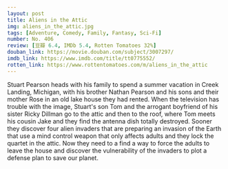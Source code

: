```yaml
---
layout: post 
title: Aliens in the Attic
img: aliens_in_the_attic.jpg
tags: [Adventure, Comedy, Family, Fantasy, Sci-Fi]
number: No. 406
review: [豆瓣 6.4, IMDb 5.4, Rotten Tomatoes 32%]
douban_link: https://movie.douban.com/subject/3007297/
imdb_link: https://www.imdb.com/title/tt0775552/
rotten_link: https://www.rottentomatoes.com/m/aliens_in_the_attic
---
```


Stuart Pearson heads with his family to spend a summer vacation in Creek Landing, Michigan, with his brother Nathan Pearson and his sons and their mother Rose in an old lake house they had rented. When the television has trouble with the image, Stuart's son Tom and the arrogant boyfriend of his sister Ricky Dillman go to the attic and then to the roof, where Tom meets his cousin Jake and they find the antenna dish totally destroyed. Sooner they discover four alien invaders that are preparing an invasion of the Earth that use a mind control weapon that only affects adults and they lock the quartet in the attic. Now they need to a find a way to force the adults to leave the house and discover the vulnerability of the invaders to plot a defense plan to save our planet.
